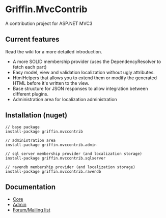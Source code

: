Griffin.MvcContrib
==================

A contribution project for ASP.NET MVC3

Current features
----------------

Read the wiki for a more detailed introduction.

* A more SOLID membership provider (uses the DependencyResolver to fetch each part)
* Easy model, view and validation localization without ugly attributes.
* HtmlHelpers that allows you to extend them or modify the generated HTML before it's written to the view.
* Base structure for JSON responses to allow integration between different plugins.
* Administration area for localization administration

Installation (nuget)
--------------------

	// base package
    install-package griffin.mvccontrib
	
	// administration area
	install-package griffin.mvccontrib.admin

	// sql server membership provider (and localization storage)
	install-package griffin.mvccontrib.sqlserver
	
	// ravendb membership provider (and localization storage)
	install-package griffin.mvccontrib.ravendb

Documentation
--------------

* [Core](http://griffinframework.net/docs/mvccontrib/)
* [Admin](http://griffinframework.net/docs/mvccontrib/admin/)
* [Forum/Mailing list](https://groups.google.com/forum/#!forum/mvccontrib)

